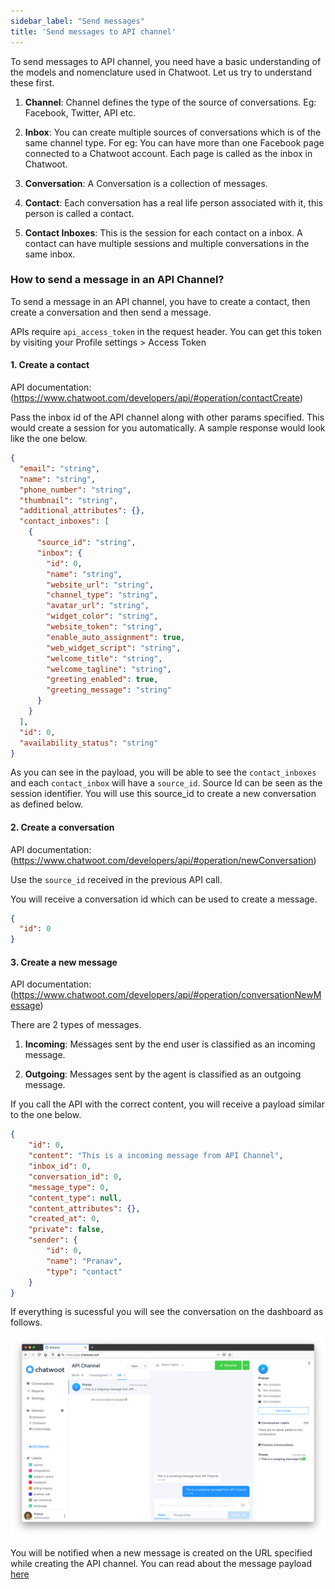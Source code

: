 ```yaml
---
sidebar_label: "Send messages"
title: 'Send messages to API channel'
---
```


To send messages to API channel, you need have a basic understanding of the models and nomenclature used in Chatwoot. Let us try to understand these first.

1. **Channel**: Channel defines the type of the source of conversations. Eg: Facebook, Twitter, API etc.

2. **Inbox**: You can create multiple sources of conversations which is of the same channel type. For eg: You can have more than one Facebook page connected to a Chatwoot account. Each page is called as the inbox in Chatwoot.

3. **Conversation**: A Conversation is a collection of messages.

4. **Contact**: Each conversation has a real life person associated with it, this person is called a contact.

5. **Contact Inboxes**: This is the session for each contact on a inbox. A contact can have multiple sessions and multiple conversations in the same inbox.

### How to send a message in an API Channel?

To send a message in an API channel, you have to create a contact, then create a conversation and then send a message.

APIs require `api_access_token` in the request header. You can get this token by visiting your Profile settings >  Access Token

#### 1. Create a contact

API documentation: (https://www.chatwoot.com/developers/api/#operation/contactCreate)

Pass the inbox id of the API channel along with other params specified. This would create a session for you automatically. A sample response would look like the one below.

```json
{
  "email": "string",
  "name": "string",
  "phone_number": "string",
  "thumbnail": "string",
  "additional_attributes": {},
  "contact_inboxes": [
    {
      "source_id": "string",
      "inbox": {
        "id": 0,
        "name": "string",
        "website_url": "string",
        "channel_type": "string",
        "avatar_url": "string",
        "widget_color": "string",
        "website_token": "string",
        "enable_auto_assignment": true,
        "web_widget_script": "string",
        "welcome_title": "string",
        "welcome_tagline": "string",
        "greeting_enabled": true,
        "greeting_message": "string"
      }
    }
  ],
  "id": 0,
  "availability_status": "string"
}
```

As you can see in the payload, you will be able to see the `contact_inboxes` and each `contact_inbox` will have a `source_id`. Source Id can be seen as the session identifier. You will use this source_id to create a new conversation as defined below.

#### 2. Create a conversation

API documentation: (https://www.chatwoot.com/developers/api/#operation/newConversation)

Use the `source_id` received in the previous API call.

You will receive a conversation id which can be used to create a message.

```json
{
  "id": 0
}
```

#### 3. Create a new message

API documentation: (https://www.chatwoot.com/developers/api/#operation/conversationNewMessage)

There are 2 types of messages.

1. **Incoming**: Messages sent by the end user is classified as an incoming message.

2. **Outgoing**: Messages sent by the agent is classified as an outgoing message.

If you call the API with the correct content, you will receive a payload similar to the one below.

```json
{
    "id": 0,
    "content": "This is a incoming message from API Channel",
    "inbox_id": 0,
    "conversation_id": 0,
    "message_type": 0,
    "content_type": null,
    "content_attributes": {},
    "created_at": 0,
    "private": false,
    "sender": {
        "id": 0,
        "name": "Pranav",
        "type": "contact"
    }
}
```

If everything is sucessful you will see the conversation on the dashboard as follows.

![conversation](./images/conversation.png)

You will be notified when a new message is created on the URL specified while creating the API channel. You can read about the message payload [here](/docs/product/channels/api/receive-messages)
